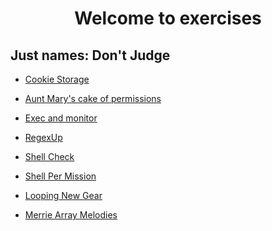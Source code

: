 <h1>
<center>
Welcome to exercises
</center>
</h1>

## Just names: Don't Judge

- [Cookie Storage](../99_homework/Cookie_Storage.md)

- [Aunt Mary's cake of permissions](../99_homework/Aunt_Marys_cake_of_permissions.md)

- [Exec and monitor](../99_homework/Exec_and_Monitor.md)

- [RegexUp](../99_homework/RegexUp.md)

- [Shell Check](../99_homework/Shell_Check.md)

- [Shell Per Mission](https://github.com/silent-mobius/Bash_Script/blob/master/99_homework/Shell_Per_Mission.md)

- [Looping New Gear](https://github.com/silent-mobius/Bash_Script/blob/master/99_homework/Looping_New_Gear.md)

- [Merrie Array Melodies](https://github.com/silent-mobius/Bash_Script/blob/master/99_homework/Merrie_Array_Melodies.md)
